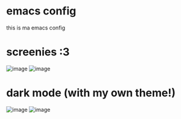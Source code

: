 # emacs config
this is ma emacs config

# screenies :3 
![image](https://github.com/user-attachments/assets/33386a14-1882-455b-9d7a-ba0261bb22e4)
![image](https://github.com/user-attachments/assets/604715a1-56b9-420a-9e0f-aa6180726f97)

# dark mode (with my own theme!)
![image](https://github.com/user-attachments/assets/be8c8269-88dd-4ef3-8f6e-644c1235ad3a)
![image](https://github.com/user-attachments/assets/423a230e-1985-4eec-8654-88d0bc373b7a)
